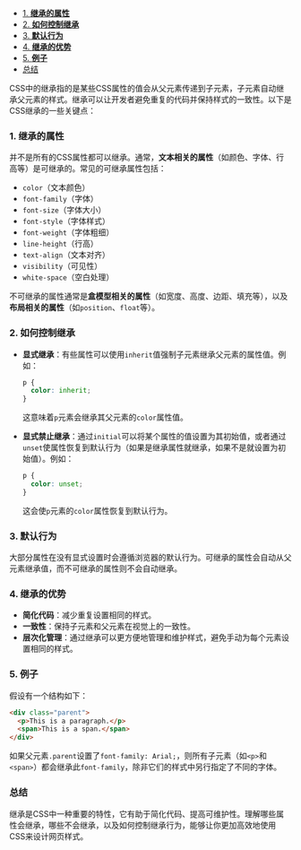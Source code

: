 - [1. **继承的属性**](#1-继承的属性)
- [2. **如何控制继承**](#2-如何控制继承)
- [3. **默认行为**](#3-默认行为)
- [4. **继承的优势**](#4-继承的优势)
- [5. **例子**](#5-例子)
- [总结](#总结)

CSS中的继承指的是某些CSS属性的值会从父元素传递到子元素，子元素自动继承父元素的样式。继承可以让开发者避免重复的代码并保持样式的一致性。以下是CSS继承的一些关键点：

### 1. **继承的属性**
   并不是所有的CSS属性都可以继承。通常，**文本相关的属性**（如颜色、字体、行高等）是可继承的。常见的可继承属性包括：
   - `color`（文本颜色）
   - `font-family`（字体）
   - `font-size`（字体大小）
   - `font-style`（字体样式）
   - `font-weight`（字体粗细）
   - `line-height`（行高）
   - `text-align`（文本对齐）
   - `visibility`（可见性）
   - `white-space`（空白处理）
   
   不可继承的属性通常是**盒模型相关的属性**（如宽度、高度、边距、填充等），以及**布局相关的属性**（如`position`、`float`等）。

### 2. **如何控制继承**
   - **显式继承**：有些属性可以使用`inherit`值强制子元素继承父元素的属性值。例如：
     ```css
     p {
       color: inherit;
     }
     ```
     这意味着`p`元素会继承其父元素的`color`属性值。
   
   - **显式禁止继承**：通过`initial`可以将某个属性的值设置为其初始值，或者通过`unset`使属性恢复到默认行为（如果是继承属性就继承，如果不是就设置为初始值）。例如：
     ```css
     p {
       color: unset;
     }
     ```
     这会使`p`元素的`color`属性恢复到默认行为。

### 3. **默认行为**
   大部分属性在没有显式设置时会遵循浏览器的默认行为。可继承的属性会自动从父元素继承值，而不可继承的属性则不会自动继承。

### 4. **继承的优势**
   - **简化代码**：减少重复设置相同的样式。
   - **一致性**：保持子元素和父元素在视觉上的一致性。
   - **层次化管理**：通过继承可以更方便地管理和维护样式，避免手动为每个元素设置相同的样式。

### 5. **例子**
   假设有一个结构如下：
   ```html
   <div class="parent">
     <p>This is a paragraph.</p>
     <span>This is a span.</span>
   </div>
   ```
   如果父元素`.parent`设置了`font-family: Arial;`，则所有子元素（如`<p>`和`<span>`）都会继承此`font-family`，除非它们的样式中另行指定了不同的字体。

### 总结
继承是CSS中一种重要的特性，它有助于简化代码、提高可维护性。理解哪些属性会继承，哪些不会继承，以及如何控制继承行为，能够让你更加高效地使用CSS来设计网页样式。